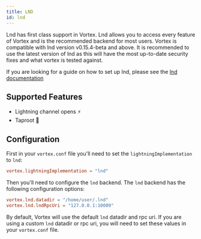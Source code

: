 ```yaml
---
title: LND
id: lnd
---
```


Lnd has first class support in Vortex. Lnd allows you to access every feature of Vortex and is the recommended backend
for most users. Vortex is compatible with lnd version v0.15.4-beta and above. It is recommended to use the latest
version of lnd as this will have the most up-to-date security fixes and what vortex is tested against.

If you are looking for a guide on how to set up lnd, please see
the [lnd documentation](https://docs.lightning.engineering/lightning-network-tools/lnd/run-lnd)

## Supported Features

- Lightning channel opens ⚡
- Taproot 🥕

## Configuration

First in your `vortex.conf` file you'll need to set the `lightningImplementation` to `lnd`:

```toml
vortex.lightningImplementation = "lnd"
```

Then you'll need to configure the `lnd` backend. The `lnd` backend has the following configuration options:

```toml
vortex.lnd.datadir = "/home/user/.lnd"
vortex.lnd.lndRpcUri = "127.0.0.1:10009"
```

By default, Vortex will use the default `lnd` datadir and rpc uri. If you are using a custom `lnd` datadir or rpc uri,
you will need to set these values in your `vortex.conf` file.

